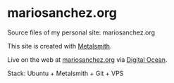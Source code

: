 # mariosanchez.org
Source files of my personal site: mariosanchez.org

This site is created with [Metalsmith](http://metalsmith.io).

Live on the web at [mariosanchez.org](http://mariosanchez.org) via [Digital Ocean](https://www.digitalocean.com).

Stack: Ubuntu + Metalsmith + Git + VPS
